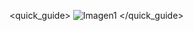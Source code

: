 <quick_guide>
![Imagen1](http://static.energysistem.com/images/manuals/39689/545916c1123cc.jpg)
</quick_guide>
